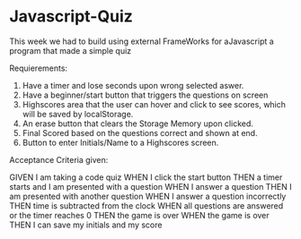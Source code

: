 # Javascript-Quiz

This week we had to build using external FrameWorks for aJavascript a program that made a simple quiz

Requierements:

1. Have a timer and lose seconds upon wrong selected aswer.
2. Have a beginner/start button that triggers the questions on screen
3. Highscores area that the user can hover and click to see scores, which will be saved by localStorage.
4. An erase button that clears the Storage Memory upon clicked.
5. Final Scored based on the questions correct and shown at end.
6. Button to enter Initials/Name to a Highscores screen.

Acceptance Criteria given:

GIVEN I am taking a code quiz
WHEN I click the start button
THEN a timer starts and I am presented with a question
WHEN I answer a question
THEN I am presented with another question
WHEN I answer a question incorrectly
THEN time is subtracted from the clock
WHEN all questions are answered or the timer reaches 0
THEN the game is over
WHEN the game is over
THEN I can save my initials and my score
